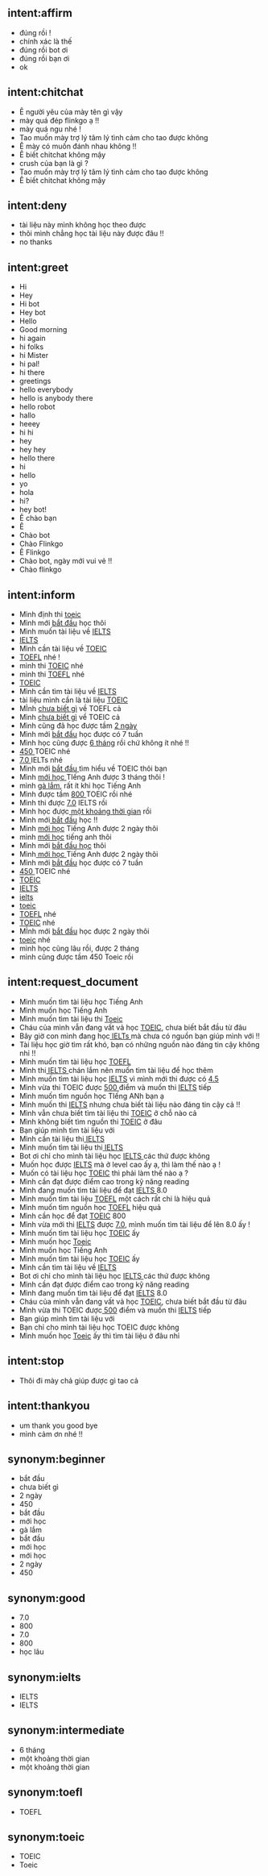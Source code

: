 ## intent:affirm
- đúng rồi !
- chính xác là thế 
- đúng rồi bot ơi
- đúng rồi bạn ơi
- ok 

## intent:chitchat
- Ê người yêu của mày tên gì vậy
- mày quá đép flinkgo ạ !!
- mày quá ngu  nhé !
- Tao muốn mày trợ lý tâm lý tình cảm cho tao được không
- Ê mày có muốn đánh nhau không !!
- Ê biết chitchat không mậy
- crush của bạn là gì ?
- Tao muốn mày trợ lý tâm lý tình cảm cho tao được không
- Ê biết chitchat không mậy

## intent:deny
- tài liệu này mình không học theo được
- thôi mình chẳng học tài liệu này được đâu !!
- no thanks

## intent:greet
- Hi
- Hey
- Hi bot
- Hey bot
- Hello
- Good morning
- hi again
- hi folks
- hi Mister
- hi pal!
- hi there
- greetings
- hello everybody
- hello is anybody there
- hello robot
- hallo
- heeey
- hi hi
- hey
- hey hey
- hello there
- hi
- hello
- yo
- hola
- hi?
- hey bot!
- Ê chào bạn
- Ê
- Chào bot
- Chào Flinkgo
- Ê Flinkgo
- Chào bot, ngày mới vui vẻ !!
- Chào flinkgo

## intent:inform
- Mình định thi [toeic](type_exam)
- Mình mới [bắt đầu](level:beginner) học thôi
- Mình muốn tài liệu về [IELTS ](type_exam:ielts)
- [IELTS](type_exam:ielts)
- Mình cần tài liệu về [TOEIC](type_exam:toeic)
- [TOEFL](type_exam:toeic) nhé !
- mình thi [TOEIC](type_exam:toeic) nhé
- mình thi [TOEFL](type_exam:toefl) nhé
- [TOEIC](type_exam:toeic)
- Mình cần tìm tài liệu về [IELTS](type_exam:ielts)
- tài liệu mình cần là tài liệu [TOEIC](type_exam:toeic)
- MÌnh [chưa biết gì](level:beginner) về  TOEFL cả
- Mình [chưa biết gì](level:beginner) về TOEIC cả
- Mình cũng đã học được tầm [2 ngày ](level:beginner)
- Mình mới [bắt đầu](level:beginner) học được có 7 tuần
- Mình học cũng được [6 tháng](level:intermediate) rồi chứ không ít nhé !!
- [450 ](level:beginner)TOEIC nhé
- [7.0 ](level:good)IELTs nhé
- Mình mới [bắt đầu ](level:beginner)tìm hiểu về TOEIC thôi bạn
- Mình [mới học ](level:beginner)TIếng Anh được 3 tháng thôi !
- mình [gà lắm](level:beginner), rất ít khi học Tiếng Anh
- Mình được tầm [800 ](level:good)TOEIC rồi nhé
- Mình thi được [7.0](level:good) IELTS rồi
- Mình học được[ một khoảng thời gian](level:intermediate) rồi
- Mình mới[ bắt đầu](level:beginner) học !!
- Mình [mới học](level:beginner) Tiếng Anh được 2 ngày thôi
- mình [mới học](level:beginner) tiếng anh thôi
- Mình mới [bắt đầu học](level) thôi
- Mình[ mới học ](level:beginner)Tiếng Anh được 2 ngày thôi
- Mình mới [bắt đầu](level:beginner) học được có 7 tuần
- [450 ](level:beginner)TOEIC nhé
- [TOEIC](type_exam:toeic)
- [IELTS](type_exam:ielts)
- [ielts](type_exam)
- [toeic](type_exam)
- [TOEFL](type_exam:toefl) nhé
- [TOEIC](type_exam:toeic) nhé
- MÌnh mới [bắt đầu](level:beginner) học được 2 ngày thôi 
- [toeic](type_exam) nhé 
- mình học cũng lâu rồi, được 2 tháng 
- mình cũng được tầm 450 Toeic rồi 

## intent:request_document
- Mình muốn tìm tài liệu học Tiếng Anh
- Mình muốn học Tiếng Anh
- Mình muốn tìm tài liệu thi [Toeic](type_exam)
- Cháu của mình vẫn đang vất vả học [TOEIC](type_exam), chưa biết bắt đầu từ đâu
- Bây giờ con mình đang học[ IELTs ](type_exam)mà chưa có nguồn bạn giúp mình với !!
- Tài liệu học giờ tìm rất khó, bạn có những nguồn nào đáng tin cậy không nhỉ !!
- Mình muốn tìm tài liệu học [TOEFL ](type_exam)
- Mình thi[ IELTS ](type_exam)chán lắm nên muốn tìm tài liệu để học thêm
- Mình muốn tìm tài liệu học [IELTS](type_exam) vì mình mới thi được có [4.5](level)
- Mình vừa thi TOEIC được [500 ](level)điểm và muốn thi [IELTS](type_exam) tiếp
- Mình muốn tìm nguồn học TIếng ANh bạn ạ
- Mình muốn thi [IELTS](type_exam) nhưng chưa biết tài liệu nào đáng tin cậy cả !!
- Mình vẫn chưa biết tìm tài liệu thi [TOEIC](type_exam) ở chỗ nào cả
- Mình không biết tìm nguồn thi [TOEIC](type_exam) ở đâu
- Bạn giúp mình tìm tài liệu với
- Mình cần tài liệu thi[ IELTS](type_exam)
- Mình muốn tìm tài liệu thi[ IELTS](type_exam)
- Bot ơi chỉ cho mình tài liệu học [IELTS ](type_exam)các thứ được không
- Muốn học được [IELTS](type_exam) mà ở level cao ấy ạ, thì làm thế nào ạ !
- Muốn có tài liệu học [TOEIC](type_exam) thì phải làm thế nào ạ ?
- Mình cần đạt được điểm cao trong kỹ năng reading
- Mình đang muốn tìm tài liệu để đạt [IELTS ](type_exam)8.0
- Mình muốn tìm tài liệu [TOEFL](type_exam) một cách rất chi là hiệu quả
- Mình muốn tìm nguồn học [TOEFL](type_exam) hiệu quả
- Mình cần học để đạt [TOEIC](type_exam) 800
- Mình vừa mới thi [IELTS](type_exam) được [7.0](level), mình muốn tìm tài liệu để lên 8.0 ấy !
- Mình muốn tìm tài liệu học [TOEIC](type_exam) ấy
- Mình muốn học [Toeic](type_exam:toeic)
- Mình muốn học Tiếng Anh
- Mình muốn tìm tài liệu học [TOEIC](type_exam) ấy
- Mình cần tìm tài liệu về [IELTS ](type_exam)
- Bot ơi chỉ cho mình tài liệu học [IELTS ](type_exam)các thứ được không
- Mình cần đạt được điểm cao trong kỹ năng reading
- Mình đang muốn tìm tài liệu để đạt [IELTS](type_exam) 8.0
- Cháu của mình vẫn đang vất vả học [TOEIC](type_exam), chưa biết bắt đầu từ đâu
- Mình vừa thi TOEIC được[ 500](level) điểm và muốn thi [IELTS](type_exam) tiếp
- Bạn giúp mình tìm tài liệu với
- Bạn chỉ cho mình tài liệu học TOEIC được không 
- Mình muốn học [Toeic](type_exam:toeic) ấy thì tìm tài liệu ở đâu nhỉ 

## intent:stop
- Thôi đi mày chả giúp được gì tao cả

## intent:thankyou
- um thank you good bye
- mình cảm ơn nhé !!

## synonym:beginner
- bắt đầu
- chưa biết gì
- 2 ngày 
- 450 
- bắt đầu 
- mới học 
- gà lắm
-  bắt đầu
- mới học
-  mới học 
- 2 ngày
- 450

## synonym:good
- 7.0 
- 800 
- 7.0
- 800
- học lâu

## synonym:ielts
- IELTS 
- IELTS

## synonym:intermediate
- 6 tháng
-  một khoảng thời gian
- một khoảng thời gian

## synonym:toefl
- TOEFL

## synonym:toeic
- TOEIC
- Toeic
